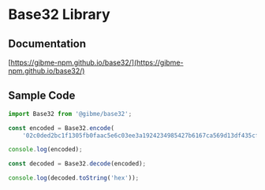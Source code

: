 # Base32 Library

## Documentation

[https://gibme-npm.github.io/base32/](https://gibme-npm.github.io/base32/)

## Sample Code

```typescript
import Base32 from '@gibme/base32';

const encoded = Base32.encode(
    '02c0ded2bc1f1305fb0faac5e6c03ee3a1924234985427b6167ca569d13df435cfeb05f9d2');

console.log(encoded);

const decoded = Base32.decode(encoded);

console.log(decoded.toString('hex'));
```
